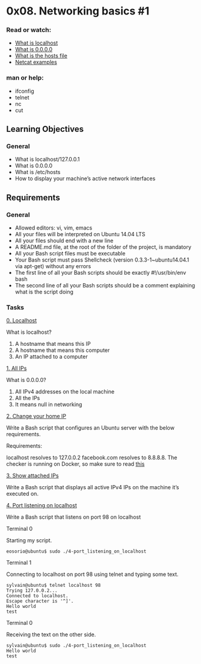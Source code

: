 
# 0x08. Networking basics #1

### Read or watch:

* [What is localhost]()
* [What is 0.0.0.0]()
* [What is the hosts file]()
* [Netcat examples]()

### man or help:

* ifconfig
* telnet
* nc
* cut

## Learning Objectives

### General
* What is localhost/127.0.0.1
* What is 0.0.0.0
* What is /etc/hosts
* How to display your machine’s active network interfaces

## Requirements

### General
* Allowed editors: vi, vim, emacs
* All your files will be interpreted on Ubuntu 14.04 LTS
* All your files should end with a new line
* A README.md file, at the root of the folder of the project, is mandatory
* All your Bash script files must be executable
* Your Bash script must pass Shellcheck (version 0.3.3-1~ubuntu14.04.1 via apt-get) without any errors
* The first line of all your Bash scripts should be exactly #!/usr/bin/env bash
* The second line of all your Bash scripts should be a comment explaining what is the script doing

### Tasks
[0. Localhost](https://github.com/erikaosgue/holberton-system_engineering-devops/blob/master/0x08-networking_basics_2/0-localhost)

What is localhost?

1. A hostname that means this IP
2. A hostname that means this computer
3. An IP attached to a computer

[1. All IPs](https://github.com/erikaosgue/holberton-system_engineering-devops/blob/master/0x08-networking_basics_2/1-wildcard)

What is 0.0.0.0?

1. All IPv4 addresses on the local machine
2. All the IPs
3. It means null in networking

[2. Change your home IP](https://github.com/erikaosgue/holberton-system_engineering-devops/blob/master/0x08-networking_basics_2/2-change_your_home_IP)

Write a Bash script that configures an Ubuntu server with the below requirements.

Requirements:

localhost resolves to 127.0.0.2
facebook.com resolves to 8.8.8.8.
The checker is running on Docker, so make sure to read [this](https://web.archive.org/web/20171117023601/http://blog.jonathanargentiero.com/docker-sed-cannot-rename-etcsedl8ysxl-device-or-resource-busy/)

[3. Show attached IPs](https://github.com/erikaosgue/holberton-system_engineering-devops/blob/master/0x08-networking_basics_2/3-show_attached_IPs)

Write a Bash script that displays all active IPv4 IPs on the machine it’s executed on.

[4. Port listening on localhost](https://github.com/erikaosgue/holberton-system_engineering-devops/blob/master/0x08-networking_basics_2/4-port_listening_on_localhost)

Write a Bash script that listens on port 98 on localhost

Terminal 0

Starting my script.

    eosorio@ubuntu$ sudo ./4-port_listening_on_localhost

Terminal 1

Connecting to localhost on port 98 using telnet and typing some text.

    sylvain@ubuntu$ telnet localhost 98
    Trying 127.0.0.2...
    Connected to localhost.
    Escape character is '^]'.
    Hello world
    test

Terminal 0

Receiving the text on the other side.

    sylvain@ubuntu$ sudo ./4-port_listening_on_localhost
    Hello world
    test
